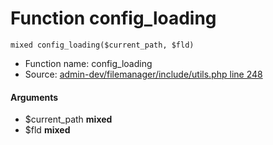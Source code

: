 Function config_loading
===========================





    mixed config_loading($current_path, $fld)

* Function name: config_loading
* Source: [admin-dev/filemanager/include/utils.php line 248](https://github.com/PrestaShop/PrestaShop/blob/1.6.1.1/admin-dev/filemanager/include/utils.php#L248)

#### Arguments
* $current_path **mixed**
* $fld **mixed**

